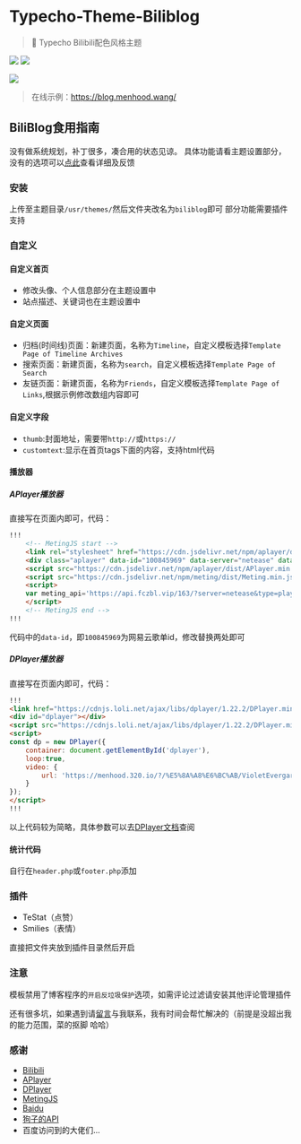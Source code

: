 # Typecho-Theme-Biliblog 
> 🍻 Typecho Bilibili配色风格主题

![](https://img.shields.io/badge/Typecho-1.1-orange.svg)
![](https://img.shields.io/badge/Biliblog-1.0.2-blue.svg)

![](https://cdn.jsdelivr.net/gh/menhood/Typecho-Theme-BiliBlog@latest/screenshot.png)

> 在线示例：https://blog.menhood.wang/
## BiliBlog食用指南
没有做系统规划，补丁很多，凑合用的状态见谅。
具体功能请看主题设置部分，没有的选项可以[点此](https://blog.menhood.wang/archives/BiliBlog.html)查看详细及反馈

### 安装
上传至主题目录`/usr/themes/`然后文件夹改名为`biliblog`即可
部分功能需要插件支持

### 自定义
#### 自定义首页
* 修改头像、个人信息部分在主题设置中
* 站点描述、关键词也在主题设置中
#### 自定义页面
* 归档(时间线)页面：新建页面，名称为`Timeline`，自定义模板选择`Template Page of Timeline Archives`
* 搜索页面：新建页面，名称为`search`，自定义模板选择`Template Page of Search`
* 友链页面：新建页面，名称为`Friends`，自定义模板选择`Template Page of Links`,根据示例修改数组内容即可
#### 自定义字段
* `thumb`:封面地址，需要带`http://`或`https://`
* `customtext`:显示在首页tags下面的内容，支持html代码
#### 播放器
##### APlayer播放器
直接写在页面内即可，代码：
```html
!!!
    <!-- MetingJS start -->
    <link rel="stylesheet" href="https://cdn.jsdelivr.net/npm/aplayer/dist/APlayer.min.css">
    <div class="aplayer" data-id="100845969" data-server="netease" data-type="playlist" data-autoplay="false" data-volume="0.6" id="fixedap"></div>
    <script src="https://cdn.jsdelivr.net/npm/aplayer/dist/APlayer.min.js"></script>
    <script src="https://cdn.jsdelivr.net/npm/meting/dist/Meting.min.js"></script>
    <script>
    var meting_api='https://api.fczbl.vip/163/?server=netease&type=playlist&id=100845969';
    </script>
    <!-- MetingJS end -->
!!!
```
代码中的`data-id`，即`100845969`为网易云歌单id，修改替换两处即可
##### DPlayer播放器
直接写在页面内即可，代码：
```html
!!!
<link href="https://cdnjs.loli.net/ajax/libs/dplayer/1.22.2/DPlayer.min.css" rel="stylesheet">
<div id="dplayer"></div>
<script src="https://cdnjs.loli.net/ajax/libs/dplayer/1.22.2/DPlayer.min.js"></script>
<script>
const dp = new DPlayer({
    container: document.getElementById('dplayer'),
    loop:true,
    video: {
        url: 'https://menhood.320.io/?/%E5%8A%A8%E6%BC%AB/VioletEvergarden/%E3%82%A2%E3%83%8B%E3%83%A1%E3%80%8E%E3%83%B4%E3%82%A1%E3%82%A4%E3%82%AA%E3%83%AC%E3%83%83%E3%83%88%E3%83%BB%E3%82%A8%E3%83%B4%E3%82%A1%E3%83%BC%E3%82%AC%E3%83%BC%E3%83%87%E3%83%B3%E3%80%8FPV%E7%AC%AC2%E5%BC%BE.mp4'
    }
});
</script>
!!!
```
以上代码较为简略，具体参数可以去[DPlayer文档](http://dplayer.js.org/#/zh-Hans/?id=%E5%8F%82%E6%95%B0)查阅
#### 统计代码
自行在`header.php`或`footer.php`添加

### 插件

* TeStat（点赞）
* Smilies（表情）

直接把文件夹放到插件目录然后开启

### 注意
模板禁用了博客程序的`开启反垃圾保护`选项，如需评论过滤请安装其他评论管理插件

还有很多坑，如果遇到请[留言](https://blog.menhood.wang/archives/BiliBlog.html#comments)与我联系，我有时间会帮忙解决的（前提是没超出我的能力范围，菜的抠脚 哈哈）

### 感谢
* [Bilibili](https://t.bilibili.com)
* [APlayer](http://aplayer.js.org)
* [DPlayer](http://aplayer.js.org)
* [MetingJS](https://github.com/metowolf/MetingJS)
* [Baidu](https://www.baidu.com)
* [狗子的API](https://api.fczbl.vip/)
* 百度访问到的大佬们...
